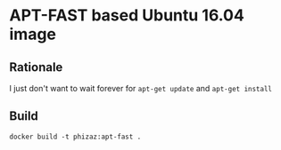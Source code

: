 # APT-FAST based Ubuntu 16.04 image

## Rationale

I just don't want to wait forever for `apt-get update` and `apt-get install`

## Build

```
docker build -t phizaz:apt-fast .
```

